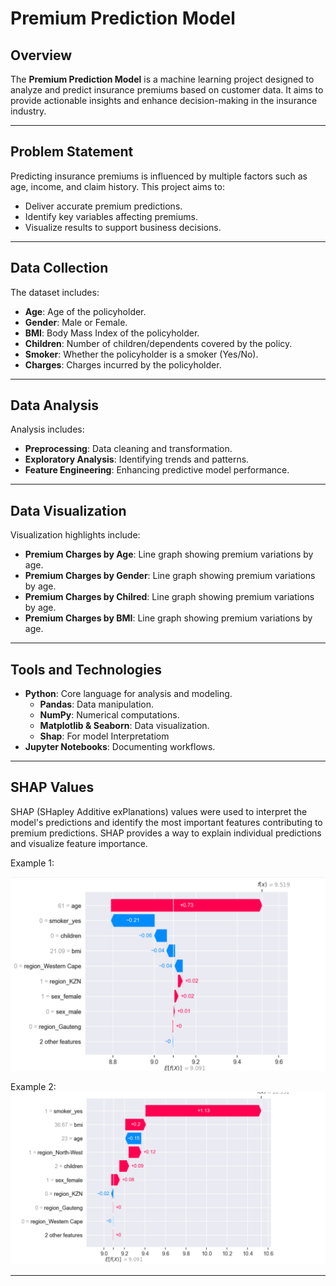 # Premium Prediction Model

## Overview

The **Premium Prediction Model** is a machine learning project designed to analyze and predict insurance premiums based on customer data. It aims to provide actionable insights and enhance decision-making in the insurance industry.

---

## Problem Statement

Predicting insurance premiums is influenced by multiple factors such as age, income, and claim history. This project aims to:
- Deliver accurate premium predictions.
- Identify key variables affecting premiums.
- Visualize results to support business decisions.

---

## Data Collection

The dataset includes:
- **Age**: Age of the policyholder.
- **Gender**: Male or Female.
- **BMI**: Body Mass Index of the policyholder.
- **Children**: Number of children/dependents covered by the policy.
- **Smoker**: Whether the policyholder is a smoker (Yes/No).
- **Charges**: Charges incurred by the policyholder.

---

## Data Analysis

Analysis includes:
- **Preprocessing**: Data cleaning and transformation.
- **Exploratory Analysis**: Identifying trends and patterns.
- **Feature Engineering**: Enhancing predictive model performance.

---

## Data Visualization

Visualization highlights include:
- **Premium Charges by Age**: Line graph showing premium variations by age.
- **Premium Charges by Gender**: Line graph showing premium variations by age.
- **Premium Charges by Chilred**: Line graph showing premium variations by age.
-  **Premium Charges by BMI**: Line graph showing premium variations by age.

---

## Tools and Technologies

- **Python**: Core language for analysis and modeling.
  - **Pandas**: Data manipulation.
  - **NumPy**: Numerical computations.
  - **Matplotlib & Seaborn**: Data visualization.
  - **Shap**: For model Interpretatiom
- **Jupyter Notebooks**: Documenting workflows.

---

## SHAP Values

SHAP (SHapley Additive exPlanations) values were used to interpret the model's predictions and identify the most important features contributing to premium predictions. SHAP provides a way to explain individual predictions and visualize feature importance.

Example 1:  

![Shapvalue](https://github.com/Nthabyy/Regression-Model-/blob/main/Premium%20charges%20prediction%20using%20Linear%20Regression/Shapvalue.png)

Example 2:
![shapvalue1](https://github.com/Nthabyy/Regression-Model-/blob/main/Premium%20charges%20prediction%20using%20Linear%20Regression/shapvalue1.png)

---



